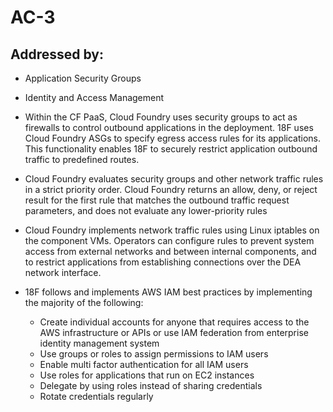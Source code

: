 # AC-3
## Addressed by:
 - Application Security Groups
 - Identity and Access Management


- Within the CF PaaS, Cloud Foundry uses security groups to act as firewalls to control outbound applications in the deployment. 18F uses Cloud Foundry ASGs to specify egress access rules for its applications. This functionality enables 18F to securely restrict application outbound traffic to predefined routes.       
- Cloud Foundry evaluates security groups and other network traffic rules in a strict priority order. Cloud Foundry returns an allow, deny, or reject result for the first rule that matches the outbound traffic request parameters, and does not evaluate any lower-priority rules
- Cloud Foundry implements network traffic rules using Linux iptables on the component VMs. Operators can configure rules to prevent system access from external networks and between internal components, and to restrict applications from establishing connections over the DEA network interface.





- 18F follows and implements AWS IAM  best practices by implementing the majority of the following&colon;
  - Create individual accounts for anyone that requires access to the AWS infrastructure or APIs or use IAM federation from enterprise identity management system
  - Use groups or roles to assign permissions to IAM users
  - Enable multi factor authentication for all IAM users
  - Use roles for applications that run on EC2 instances
  - Delegate by using roles instead of sharing credentials
  - Rotate credentials regularly




